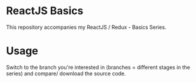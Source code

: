 # ReactJS Basics

This repository accompanies my ReactJS / Redux - Basics Series.

# Usage
Switch to the branch you're interested in (branches = different stages in the series) and compare/ download the source code.
